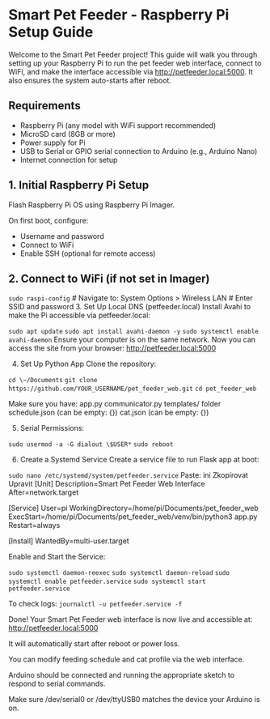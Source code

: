 # Smart Pet Feeder - Raspberry Pi Setup Guide

Welcome to the Smart Pet Feeder project! This guide will walk you
through setting up your Raspberry Pi to run the pet feeder web
interface, connect to WiFi, and make the interface accessible via
<http://petfeeder.local:5000>. It also ensures the system auto-starts
after reboot.

## Requirements

-   Raspberry Pi (any model with WiFi support recommended)
-   MicroSD card (8GB or more)
-   Power supply for Pi
-   USB to Serial or GPIO serial connection to Arduino (e.g., Arduino
    Nano)
-   Internet connection for setup

## 1. Initial Raspberry Pi Setup

Flash Raspberry Pi OS using Raspberry Pi Imager.

On first boot, configure:

-   Username and password
-   Connect to WiFi
-   Enable SSH (optional for remote access)

## 2. Connect to WiFi (if not set in Imager)

`sudo raspi-config`
\# Navigate to: System Options \> Wireless
LAN \# Enter SSID and password 3. Set Up Local DNS (petfeeder.local)
Install Avahi to make the Pi accessible via petfeeder.local:

`sudo apt update`
`sudo apt install avahi-daemon -y`
`sudo systemctl enable avahi-daemon`
Ensure your computer is on the
same network. Now you can access the site from your browser:
http://petfeeder.local:5000

4. Set Up Python App Clone the repository:

`cd \~/Documents`
`git clone https://github.com/YOUR_USERNAME/pet_feeder_web.git`
`cd pet_feeder_web`

Make sure you
have:
app.py
communicator.py
templates/ folder
schedule.json (can be empty: {})
cat.json (can be empty: {})

5. Serial Permissions:

`sudo usermod -a -G dialout \$USER*`
`sudo reboot` 

6. Create a Systemd Service Create a service file to run Flask app at
boot:

`sudo nano /etc/systemd/system/petfeeder.service`
Paste:
ini Zkopírovat Upravit \[Unit\] Description=Smart Pet Feeder Web
Interface After=network.target

\[Service\] User=pi WorkingDirectory=/home/pi/Documents/pet_feeder_web
ExecStart=/home/pi/Documents/pet_feeder_web/venv/bin/python3 app.py
Restart=always

\[Install\] WantedBy=multi-user.target 


Enable and Start the Service:

`sudo systemctl daemon-reexec`
`sudo systemctl daemon-reload`
`sudo systemctl enable petfeeder.service`
`sudo systemctl start petfeeder.service`

To check logs:
`journalctl -u petfeeder.service -f`

Done! Your Smart Pet Feeder web interface is now live and accessible at:
http://petfeeder.local:5000

It will automatically start after reboot or power loss.

You can modify feeding schedule and cat profile via the web
interface.

Arduino should be connected and running the appropriate sketch to
respond to serial commands.

Make sure /dev/serial0 or /dev/ttyUSB0 matches the device your Arduino
is on.
